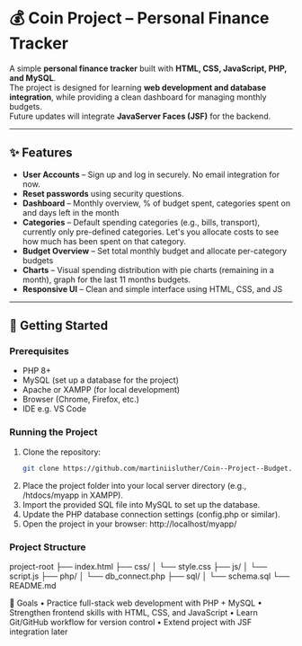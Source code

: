 # 💰 Coin Project – Personal Finance Tracker

A simple **personal finance tracker** built with **HTML, CSS, JavaScript, PHP, and MySQL**.  
The project is designed for learning **web development and database integration**, while providing a clean dashboard for managing monthly budgets.  
Future updates will integrate **JavaServer Faces (JSF)** for the backend.

---

## ✨ Features
- **User Accounts** – Sign up and log in securely. No email integration for now.
- **Reset passwords** using security questions.
- **Dashboard** – Monthly overview, % of budget spent, categories spent on and days left in the month
- **Categories** – Default spending categories (e.g., bills, transport), currently only pre-defined categories. Let's you allocate costs to see how much has been spent on that category.
- **Budget Overview** – Set total monthly budget and allocate per-category budgets
- **Charts** – Visual spending distribution with pie charts (remaining in a month), graph for the last 11 months budgets.
- **Responsive UI** – Clean and simple interface using HTML, CSS, and JS

---

## 🚀 Getting Started

### Prerequisites
- PHP 8+  
- MySQL (set up a database for the project)  
- Apache or XAMPP (for local development)  
- Browser (Chrome, Firefox, etc.) 
- IDE e.g. VS Code

### Running the Project
1. Clone the repository:
   ```bash
   git clone https://github.com/martiniisluther/Coin--Project--Budget.git


2.	Place the project folder into your local server directory (e.g., /htdocs/myapp in XAMPP).
3.	Import the provided SQL file into MySQL to set up the database.
4.	Update the PHP database connection settings (config.php or similar).
5.	Open the project in your browser:
		http://localhost/myapp/

### Project Structure

project-root
├── index.html
├── css/
│   └── style.css
├── js/
│   └── script.js
├── php/
│   └── db_connect.php
├── sql/
│   └── schema.sql
└── README.md


🎯 Goals
	•	Practice full-stack web development with PHP + MySQL
	•	Strengthen frontend skills with HTML, CSS, and JavaScript
	•	Learn Git/GitHub workflow for version control
	•	Extend project with JSF integration later


